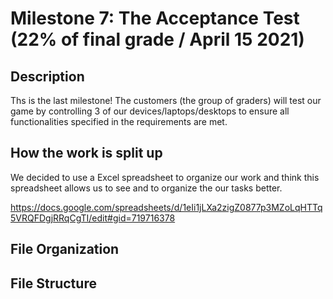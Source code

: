 # Milestone 7: The Acceptance Test (22% of final grade / April 15 2021)

## Description
Ths is the last milestone! The customers (the group of graders) will test our game by controlling 3 of our devices/laptops/desktops to ensure all functionalities specified in the requirements are met.

## How the work is split up 
We decided to use a Excel spreadsheet to organize our work and think this spreadsheet allows us to see and to organize the our tasks better. 

https://docs.google.com/spreadsheets/d/1eIi1jLXa2zigZ0877p3MZoLqHTTq5VRQFDgjRRqCgTI/edit#gid=719716378

## File Organization 
  

## File Structure 

